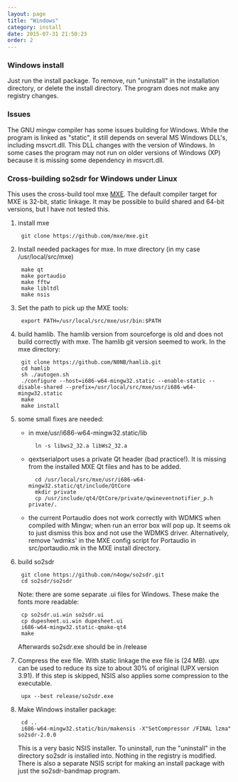 ```yaml
---
layout: page
title: "Windows"
category: install
date: 2015-07-31 21:50:23
order: 2
---
```

### Windows install

Just run the install package. To remove, run "uninstall" in the
installation directory, or delete the install directory.
The program does not make any registry
changes.

### Issues 

The GNU mingw compiler has some issues building for Windows. While the
program is linked as "static", it still depends on several MS Windows
DLL's, including msvcrt.dll. This DLL changes with the version of
Windows. In some cases the program may not run on older versions of
Windows (XP) because it is missing some dependency in msvcrt.dll.


### Cross-building so2sdr for Windows under Linux

This uses the cross-build tool mxe  [MXE](http://mxe.cc). The default
compiler target for MXE is 32-bit, static linkage. It may be possible
to build shared and 64-bit versions, but I have not tested this.

1. install mxe


        git clone https://github.com/mxe/mxe.git
	
	
2. Install needed packages for mxe. In mxe directory (in my case /usr/local/src/mxe)

        make qt
        make portaudio
        make fftw
        make libltdl
        make nsis

3. Set the path to pick up the MXE tools:


        export PATH=/usr/local/src/mxe/usr/bin:$PATH

4. build hamlib. The hamlib version from sourceforge is old and does not build correctly with mxe. The hamlib git version seemed to work. In the mxe directory:

        git clone https://github.com/N0NB/hamlib.git
        cd hamlib
        sh ./autogen.sh
        ./configure --host=i686-w64-mingw32.static --enable-static --disable-shared --prefix=/usr/local/src/mxe/usr/i686-w64-mingw32.static
        make
        make install

5. some small fixes are needed:
    - in mxe/usr/i686-w64-mingw32.static/lib

            ln -s libws2_32.a libWs2_32.a
    - qextserialport uses a private Qt header (bad practice!). It is missing
    from the installed MXE Qt files and has to be added.

            cd /usr/local/src/mxe/usr/i686-w64-mingw32.static/qt/include/QtCore
            mkdir private
            cp /usr/include/qt4/QtCore/private/qwineventnotifier_p.h private/.
    - the current Portaudio does not work correctly with WDMKS when compiled
    with Mingw; when run an error box will pop up. It seems ok to just dismiss
    this box and not use the WDMKS driver. Alternatively, remove 'wdmks' in the
    MXE config script for Portaudio in src/portaudio.mk in the MXE install
    directory.


6. build so2sdr

        git clone https://github.com/n4ogw/so2sdr.git
        cd so2sdr/so2sdr

    Note: there are some separate .ui files for Windows. These make
    the fonts more readable:

        cp so2sdr.ui.win so2sdr.ui
        cp dupesheet.ui.win dupesheet.ui
        i686-w64-mingw32.static-qmake-qt4
        make

    Afterwards so2sdr.exe should be in /release

7. Compress the exe file. With static linkage the exe file is (24 MB). upx can be used to reduce its size to about 30% of original (UPX version 3.91). If this step is skipped, NSIS also applies some compression to the executable.

        upx --best release/so2sdr.exe

8. Make Windows installer package:

        cd ..
        i686-w64-mingw32.static/bin/makensis -X"SetCompressor /FINAL lzma" so2sdr-2.0.0
	
    This is a very basic NSIS installer. To uninstall, run the "uninstall" in the directory so2sdr is installed into. Nothing in the registry is modified. There is also a separate NSIS script for making an install package with just the so2sdr-bandmap program.

